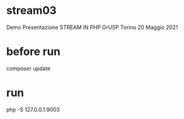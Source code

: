 # stream03
Demo Presentazione 
STREAM IN PHP
GrUSP Torino 20 Maggio 2021

# before run
composer update
# run
php -S 127.0.0.1:9003
